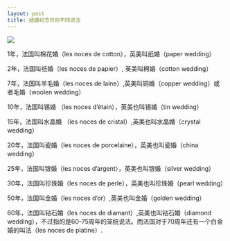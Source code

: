 ```yaml
---
layout: post
title: 结婚纪念日的不同说法
---
```


![](http://www.francaisblog.com/fy/images/wedding.jpg)

1年，法国叫棉花婚（les noces de cotton），英美叫纸婚（paper wedding）

2年，法国叫纸婚（les noces de papier）, 英美叫棉婚（cotton wedding）

7年，法国叫羊毛婚（les noces de laine）,英美叫铜婚（copper wedding）或者毛婚（woolen wedding）

10年，法国叫锡婚 （les noces d’étain），英美也叫锡婚（tin wedding）

15年，法国叫水晶婚 （les noces de cristal）,英美也叫水晶婚（crystal wedding）

20年，法国叫瓷婚（les noces de porcelaine），英美也叫瓷婚（china wedding）

25年，法国叫银婚（les noces d’argent），英美也叫银婚（silver wedding）

30年，法国叫珍珠婚（les noces de perle），英美也叫珍珠婚（pearl wedding）

50年，法国叫金婚（les noces d’or）,英美也叫金婚（golden wedding）

60年，法国叫钻石婚（les noces de diamant）,英美也叫钻石婚（diamond wedding），不过指的是60-75周年的笼统说法。而法国对于70周年还有一个白金婚的叫法（les noces de platine）. 
